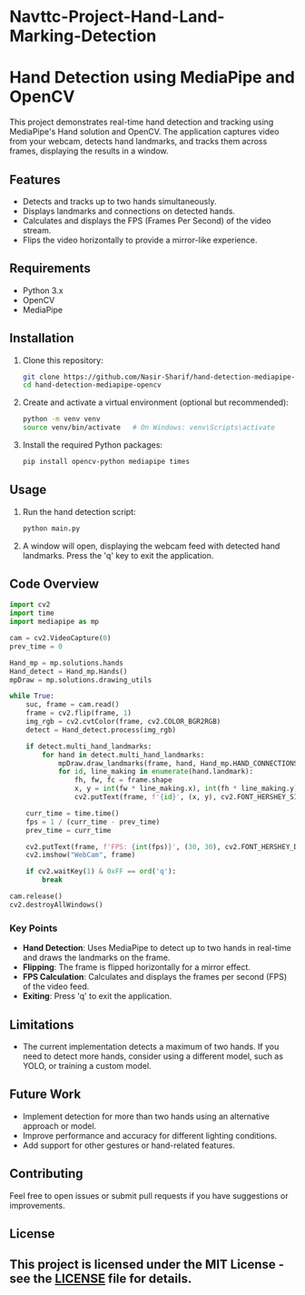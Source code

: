 # Navttc-Project-Hand-Land-Marking-Detection

# Hand Detection using MediaPipe and OpenCV

This project demonstrates real-time hand detection and tracking using MediaPipe's Hand solution and OpenCV. The application captures video from your webcam, detects hand landmarks, and tracks them across frames, displaying the results in a window.

## Features

- Detects and tracks up to two hands simultaneously.
- Displays landmarks and connections on detected hands.
- Calculates and displays the FPS (Frames Per Second) of the video stream.
- Flips the video horizontally to provide a mirror-like experience.

## Requirements

- Python 3.x
- OpenCV
- MediaPipe

## Installation

1. Clone this repository:

   ```bash
   git clone https://github.com/Nasir-Sharif/hand-detection-mediapipe-opencv.git
   cd hand-detection-mediapipe-opencv
   ```

2. Create and activate a virtual environment (optional but recommended):

   ```bash
   python -m venv venv
   source venv/bin/activate   # On Windows: venv\Scripts\activate
   ```

3. Install the required Python packages:

   ```bash
   pip install opencv-python mediapipe times
   ```

## Usage

1. Run the hand detection script:

   ```bash
   python main.py
   ```

2. A window will open, displaying the webcam feed with detected hand landmarks. Press the 'q' key to exit the application.

## Code Overview

```python
import cv2
import time
import mediapipe as mp

cam = cv2.VideoCapture(0)
prev_time = 0

Hand_mp = mp.solutions.hands
Hand_detect = Hand_mp.Hands()
mpDraw = mp.solutions.drawing_utils

while True:
    suc, frame = cam.read()
    frame = cv2.flip(frame, 1)
    img_rgb = cv2.cvtColor(frame, cv2.COLOR_BGR2RGB)
    detect = Hand_detect.process(img_rgb)

    if detect.multi_hand_landmarks:
        for hand in detect.multi_hand_landmarks:
            mpDraw.draw_landmarks(frame, hand, Hand_mp.HAND_CONNECTIONS)
            for id, line_making in enumerate(hand.landmark):
                fh, fw, fc = frame.shape
                x, y = int(fw * line_making.x), int(fh * line_making.y)
                cv2.putText(frame, f'{id}', (x, y), cv2.FONT_HERSHEY_SIMPLEX, 1, (255, 0, 0), 1)

    curr_time = time.time()
    fps = 1 / (curr_time - prev_time)
    prev_time = curr_time

    cv2.putText(frame, f'FPS: {int(fps)}', (30, 30), cv2.FONT_HERSHEY_DUPLEX, 1, (0, 0, 255), 1)
    cv2.imshow("WebCam", frame)

    if cv2.waitKey(1) & 0xFF == ord('q'):
        break

cam.release()
cv2.destroyAllWindows()
```

### Key Points

- **Hand Detection**: Uses MediaPipe to detect up to two hands in real-time and draws the landmarks on the frame.
- **Flipping**: The frame is flipped horizontally for a mirror effect.
- **FPS Calculation**: Calculates and displays the frames per second (FPS) of the video feed.
- **Exiting**: Press 'q' to exit the application.

## Limitations

- The current implementation detects a maximum of two hands. If you need to detect more hands, consider using a different model, such as YOLO, or training a custom model.

## Future Work

- Implement detection for more than two hands using an alternative approach or model.
- Improve performance and accuracy for different lighting conditions.
- Add support for other gestures or hand-related features.

## Contributing

Feel free to open issues or submit pull requests if you have suggestions or improvements.

## License

This project is licensed under the MIT License - see the [LICENSE](LICENSE) file for details.
---
